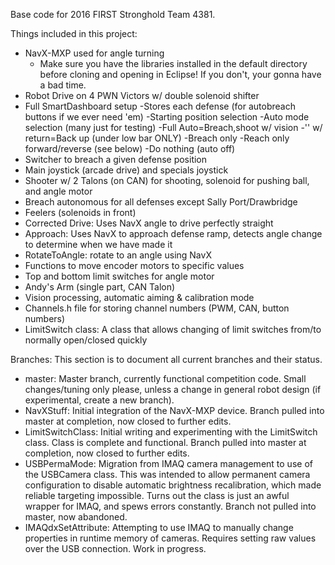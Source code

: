 Base code for 2016 FIRST Stronghold Team 4381.

Things included in this project:
- NavX-MXP used for angle turning
	 - Make sure you have the libraries installed in the default directory before cloning and opening in Eclipse! If you don't, your gonna have a bad time.
- Robot Drive on 4 PWN Victors w/ double solenoid shifter
- Full SmartDashboard setup
	-Stores each defense (for autobreach buttons if we ever need 'em)
	-Starting position selection
	-Auto mode selection (many just for testing)
		-Full Auto=Breach,shoot w/ vision
		-'' w/ return=Back up (under low bar ONLY)
		-Breach only
		-Reach only forward/reverse (see below)
		-Do nothing (auto off)
- Switcher to breach a given defense position
- Main joystick (arcade drive) and specials joystick
- Shooter w/ 2 Talons (on CAN) for shooting, solenoid for pushing ball, and angle motor
- Breach autonomous for all defenses except Sally Port/Drawbridge
- Feelers (solenoids in front)
- Corrected Drive: Uses NavX angle to drive perfectly straight
- Approach: Uses NavX to approach defense ramp, detects angle change to determine when we have made it
- RotateToAngle: rotate to an angle using NavX
- Functions to move encoder motors to specific values
- Top and bottom limit switches for angle motor
- Andy's Arm (single part, CAN Talon)
- Vision processing, automatic aiming & calibration mode
- Channels.h file for storing channel numbers (PWM, CAN, button numbers)
- LimitSwitch class: A class that allows changing of limit switches from/to normally open/closed quickly

Branches:
This section is to document all current branches and their status.
- master: Master branch, currently functional competition code. Small changes/tuning only please, unless a change in general robot design (if experimental, create a new branch).
- NavXStuff: Initial integration of the NavX-MXP device. Branch pulled into master at completion, now closed to further edits.
- LimitSwitchClass: Initial writing and experimenting with the LimitSwitch class. Class is complete and functional. Branch pulled into master at completion, now closed to further edits.
- USBPermaMode: Migration from IMAQ camera management to use of the USBCamera class. This was intended to allow permanent camera configuration to disable automatic brightness recalibration, which made reliable targeting impossible. Turns out the class is just an awful wrapper for IMAQ, and spews errors constantly. Branch not pulled into master, now abandoned.
- IMAQdxSetAttribute: Attempting to use IMAQ to manually change properties in runtime memory of cameras. Requires setting raw values over the USB connection. Work in progress.
